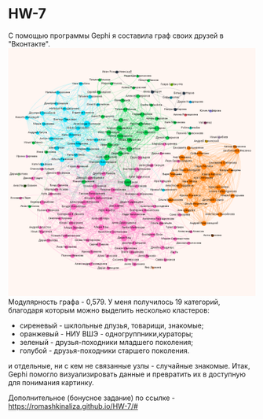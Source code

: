 # HW-7
С помощью программы Gephi я составила граф своих друзей в "Вконтакте".
![txt](https://github.com/RomashkinaLiza/HW-7/blob/master/%D0%93%D1%80%D0%B0%D1%84%20%D0%B4%D1%80%D1%83%D0%B7%D0%B5%D0%B9%20%D0%B2%20%D1%81%D0%B5%D1%82%D0%B8%20%D0%92%D0%BA%D0%BE%D0%BD%D1%82%D0%B0%D0%BA%D1%82%D0%B5.png)
Модулярность графа - 0,579. У меня получилось 19 категорий, благодаря которым можно выделить несколько кластеров:
* сиреневый - шклольные дпузья, товарищи, знакомые;
* оранжевый - НИУ ВШЭ - одногруппники,кураторы;
* зеленый - друзья-походники младшего поколения;
* голубой - друзья-походники старшего поколения.

и отдельные, ни с кем не связанные узлы - случайные знакомые.
Итак, Gephi помогло визуализировать данные и превратить их в доступную для понимания картинку.

Дополнительное  (бонусное задание) по ссылке - https://romashkinaliza.github.io/HW-7/#
